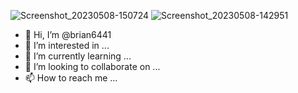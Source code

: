 ![Screenshot_20230508-150724](https://user-images.githubusercontent.com/132954302/236945086-5339d4f2-0688-4a40-af09-cad3980cce02.png)
![Screenshot_20230508-142951](https://user-images.githubusercontent.com/132954302/236945093-6cfacb26-18bb-4c15-aa04-39ba0e915ec8.png)
- 👋 Hi, I’m @brian6441
- 👀 I’m interested in ...
- 🌱 I’m currently learning ...
- 💞️ I’m looking to collaborate on ...
- 📫 How to reach me ...

<!---
brian6441/brian6441 is a ✨ special ✨ repository because its `README.md` (this file) appears on your GitHub profile.
You can click the Preview link to take a look at your changes.
--->
